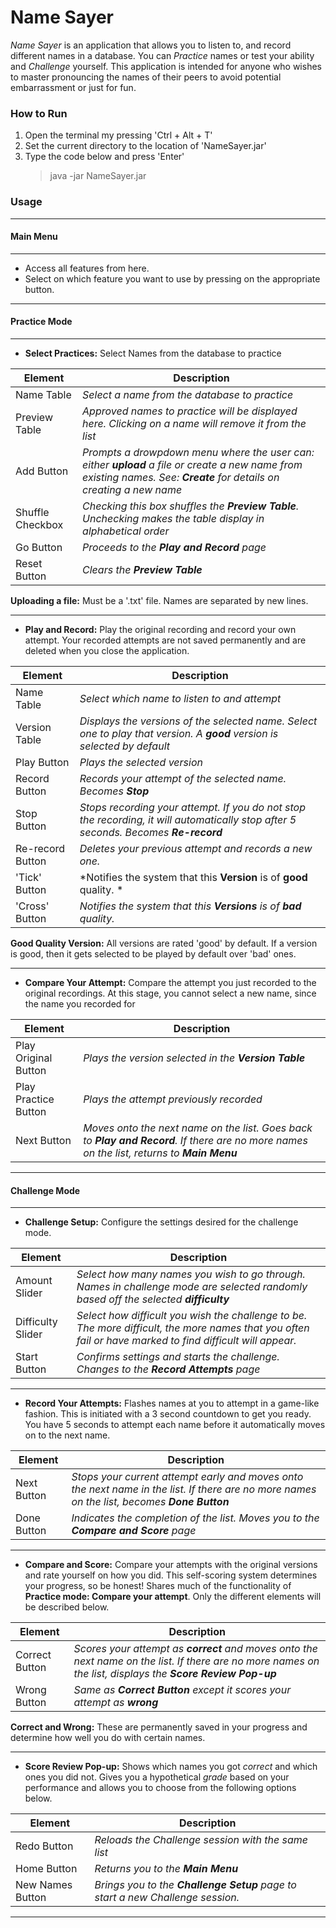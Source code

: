 # **Name Sayer**

*Name Sayer* is an application that allows you to listen to, and record different names in a database. You can *Practice* names or test your ability and *Challenge* yourself. This application is intended for anyone who wishes to master pronouncing the names of their peers to avoid potential embarrassment or just for fun. 

### **How to Run**
1) Open the terminal my pressing 'Ctrl + Alt + T'
2) Set the current directory to the location of 'NameSayer.jar'
3) Type the code below and press 'Enter'
    > java -jar NameSayer.jar

### **Usage**
****
#### Main Menu
****
- Access all features from here.
- Select on which feature you want to use by pressing on the appropriate button.
****
#### Practice Mode
****
- **Select Practices:**
Select Names from the database to practice

| Element | Description |
| ------ | ------ |
|Name Table|*Select a name from the database to practice*|
|Preview Table|*Approved names to practice will be displayed here. Clicking on a name will remove it from the list*|
|Add Button|*Prompts a drowpdown menu where the user can: either **upload** a file or create a new name from existing names. See: **Create** for details on creating a new name*|
|Shuffle Checkbox|*Checking this box shuffles the **Preview Table**. Unchecking makes the table display in alphabetical order*|
|Go Button|*Proceeds to the **Play and Record** page*|
|Reset Button|*Clears the **Preview Table***|

**Uploading a file:** Must be a '.txt' file. Names are separated by new lines.
****
- **Play and Record:**
Play the original recording and record your own attempt. Your recorded attempts are not saved permanently and are deleted when you close the application.

| Element | Description |
| ------ | ------ |
|Name Table|*Select which name to listen to and attempt*|
|Version Table|*Displays the versions of the selected name. Select one to play that version. A **good** version is selected by default*|
|Play Button|*Plays the selected version*|
|Record Button|*Records your attempt of the selected name. Becomes **Stop***|
|Stop Button|*Stops recording your attempt. If you do not stop the recording, it will automatically stop after 5 seconds. Becomes **Re-record***|
|Re-record Button|*Deletes your previous attempt and records a new one.*|
|'Tick' Button|*Notifies the system that this **Version** is of **good** quality. *|
|'Cross' Button|*Notifies the system that this **Versions** is of **bad** quality.*|

**Good Quality Version:** All versions are rated 'good' by default. If a version is good, then it gets selected to be played by default over 'bad' ones.
****
- **Compare Your Attempt:**
Compare the attempt you just recorded to the original recordings. At this stage, you cannot select a new name, since the name you recorded for 

| Element | Description |
| ------ | ------ |
|Play Original Button|*Plays the version selected in the **Version Table***|
|Play Practice Button|*Plays the attempt previously recorded*|
|Next Button|*Moves onto the next name on the list. Goes back to **Play and Record**. If there are no more names on the list, returns to **Main Menu***|
*****
#### Challenge Mode
****
- **Challenge Setup:**
Configure the settings desired for the challenge mode.

| Element | Description |
| ------ | ------ |
|Amount Slider|*Select how many names you wish to go through. Names in challenge mode are selected randomly based off the selected **difficulty***|
|Difficulty Slider|*Select how difficult you wish the challenge to be. The more difficult, the more names that you often fail or have marked to find difficult will appear.*|
|Start Button|*Confirms settings and starts the challenge. Changes to the **Record Attempts** page*|
****
- **Record Your Attempts:**
Flashes names at you to attempt in a game-like fashion. This is initiated with a 3 second countdown to get you ready. You have 5 seconds to attempt each name before it automatically moves on to the next name.

| Element | Description |
| ------ | ------ |
|Next Button|*Stops your current attempt early and moves onto the next name in the list. If there are no more names on the list, becomes **Done Button***|
|Done Button|*Indicates the completion of the list. Moves you to the **Compare and Score** page*|
****
- **Compare and Score:**
Compare your attempts with the original versions and rate yourself on how you did. This self-scoring system determines your progress, so be honest! Shares much of the functionality of **Practice mode: Compare your attempt**. Only the different elements will be described below.

| Element | Description |
| ------ | ------ |
|Correct Button|*Scores your attempt as **correct** and moves onto the next name on the list. If there are no more names on the list, displays the **Score Review Pop-up***|
|Wrong Button|*Same as **Correct Button** except it scores your attempt as **wrong***|

**Correct and Wrong:** These are permanently saved in your progress and determine how well you do with certain names.
****
- **Score Review Pop-up:**
Shows which names you got *correct* and which ones you did not. Gives you a hypothetical *grade* based on your performance and allows you to choose from the following options below.

| Element | Description |
| ------ | ------ |
|Redo Button|*Reloads the Challenge session with the same list*|
|Home Button|*Returns you to the **Main Menu***|
|New Names Button|*Brings you to the **Challenge Setup** page to start a new Challenge session.*|
****
